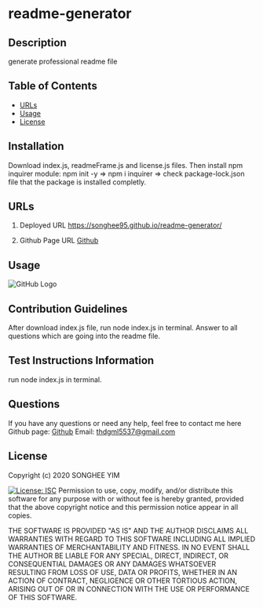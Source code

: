 
# readme-generator

## Description
generate professional readme file

## Table of Contents
* [URLs](#URLs)
* [Usage](#usage)
* [License](#license)

## Installation
Download index.js, readmeFrame.js and license.js files. Then install npm inquirer module: npm init -y => npm i inquirer => check package-lock.json file that the package is installed completly. 

## URLs
1. Deployed URL
https://songhee95.github.io/readme-generator/

2. Github Page URL
[Github](https://github.com/songhee95/readme-generator/)


## Usage
![GitHub Logo]()


## Contribution Guidelines
After download index.js file, run node index.js in terminal. Answer to all questions which are going into the readme file.


## Test Instructions Information
run node index.js in terminal. 


## Questions
If you have any questions or need any help, feel free to contact me here
Github page: [Github](https://github.com/songhee95/)
Email: thdgml5537@gmail.com


## License
Copyright (c) 2020 SONGHEE YIM


[![License: ISC](https://img.shields.io/badge/License-ISC-blue.svg)](https://opensource.org/licenses/ISC)
Permission to use, copy, modify, and/or distribute this software for any
purpose with or without fee is hereby granted, provided that the above
copyright notice and this permission notice appear in all copies.

THE SOFTWARE IS PROVIDED "AS IS" AND THE AUTHOR DISCLAIMS ALL WARRANTIES
WITH REGARD TO THIS SOFTWARE INCLUDING ALL IMPLIED WARRANTIES OF
MERCHANTABILITY AND FITNESS. IN NO EVENT SHALL THE AUTHOR BE LIABLE FOR
ANY SPECIAL, DIRECT, INDIRECT, OR CONSEQUENTIAL DAMAGES OR ANY DAMAGES
WHATSOEVER RESULTING FROM LOSS OF USE, DATA OR PROFITS, WHETHER IN AN
ACTION OF CONTRACT, NEGLIGENCE OR OTHER TORTIOUS ACTION, ARISING OUT OF
OR IN CONNECTION WITH THE USE OR PERFORMANCE OF THIS SOFTWARE.
